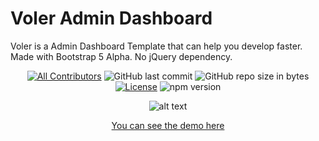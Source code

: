 # Voler Admin Dashboard
Voler is a Admin Dashboard Template that can help you develop faster. Made with Bootstrap 5 Alpha. No jQuery dependency.

<span align="center">

[![All Contributors](https://img.shields.io/badge/all_contributors-1-green.svg?style=flat-square)](#contributors-)
![GitHub last commit](https://img.shields.io/github/last-commit/zuramai/voler.svg)
![GitHub repo size in bytes](https://img.shields.io/github/repo-size/badges/shields.svg)
[![License](https://img.shields.io/github/license/zuramai/voler.svg)](LICENSE)
![npm version](https://badge.fury.io/js/yarn.svg)
</span>

![alt text](https://github.com/[username]/[reponame]/blob/[branch]/image.jpg?raw=true)

<a href="#" target="_blank">You can see the demo here</a>

